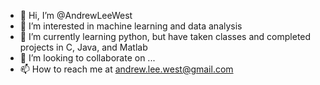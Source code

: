 - 👋 Hi, I’m @AndrewLeeWest
- 👀 I’m interested in machine learning and data analysis
- 🌱 I’m currently learning python, but have taken classes and completed projects in C, Java, and Matlab
- 💞️ I’m looking to collaborate on ...
- 📫 How to reach me at andrew.lee.west@gmail.com

<!---
AndrewLeeWest/AndrewLeeWest is a ✨ special ✨ repository because its `README.md` (this file) appears on your GitHub profile.
You can click the Preview link to take a look at your changes.
--->
